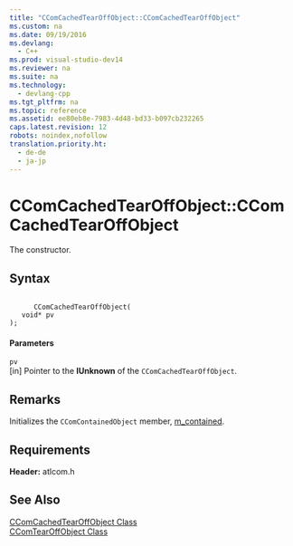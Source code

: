 ```yaml
---
title: "CComCachedTearOffObject::CComCachedTearOffObject"
ms.custom: na
ms.date: 09/19/2016
ms.devlang: 
  - C++
ms.prod: visual-studio-dev14
ms.reviewer: na
ms.suite: na
ms.technology: 
  - devlang-cpp
ms.tgt_pltfrm: na
ms.topic: reference
ms.assetid: ee80eb8e-7983-4d48-bd33-b097cb232265
caps.latest.revision: 12
robots: noindex,nofollow
translation.priority.ht: 
  - de-de
  - ja-jp
---
```

# CComCachedTearOffObject::CComCachedTearOffObject
The constructor.  
  
## Syntax  
  
```  
  
      CComCachedTearOffObject(  
   void* pv   
);  
```  
  
#### Parameters  
 `pv`  
 [in] Pointer to the **IUnknown** of the `CComCachedTearOffObject`.  
  
## Remarks  
 Initializes the `CComContainedObject` member, [m_contained](../vs140/CComCachedTearOffObject--m_contained.md).  
  
## Requirements  
 **Header:** atlcom.h  
  
## See Also  
 [CComCachedTearOffObject Class](../vs140/CComCachedTearOffObject-Class.md)   
 [CComTearOffObject Class](../vs140/CComTearOffObject-Class.md)